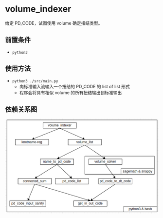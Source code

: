 # volume_indexer
给定 PD_CODE，试图使用 volume 确定扭结类型。



## 前置条件

- `python3`



## 使用方法

- `python3 ./src/main.py`
  - 向标准输入流输入一个扭结的 PD_CODE 的 list of list 形式
  - 程序会将具有相似 volume 的所有扭结输出到标准输出



## 依赖关系图

![](./img/structure.png)
